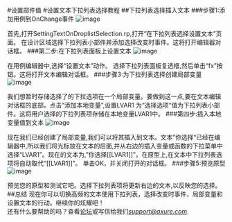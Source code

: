 #设置部件值
#设置文本下拉列表选择教程
##下拉列表选择插入文本
###步骤1:添加用例到OnChange事件
![image](https://raw.githubusercontent.com/jikexueyuanwiki/axure/master/images/advanced-set-widget-values-droplist-selection-tutorial1.png)

首先,打开SettingTextOnDroplistSelection.rp,打开“在下拉列表选择设置文本”页面。
在设计区域选择下拉列表小部件并添加选择改变时事件。这将打开编辑器对话框。
###第二步:在下拉列表面板上设置文本
![image](https://raw.githubusercontent.com/jikexueyuanwiki/axure/master/images/advanced-set-widget-values-droplist-selection-tutorial2.png)

在用例编辑器中,选择“设置文本”动作。
选择下拉列表面板复选框,然后单击“fx”按钮。这将打开文本编辑对话框。
###步骤3:为下拉列表选择创建局部变量
![image](https://raw.githubusercontent.com/jikexueyuanwiki/axure/master/images/advanced-set-widget-values-droplist-selection-tutorial3.png)

我们想暂时存储选择了的下拉选项在一个局部变量。要做到这一点,要在文本编辑对话框的底部。点击“添加本地变量”,设置LVAR1 为“选择选项“值为下拉列表小部件。这将用户选择的下拉列表项存储在本地变量LVAR1中。
###第四步:插入本地变量值到文本
![image](https://raw.githubusercontent.com/jikexueyuanwiki/axure/master/images/advanced-set-widget-values-droplist-selection-tutorial4.png)

现在我们已经创建了局部变量,我们可以将其插入到文本。文本”你选择“已经在编辑器中,所以我们将光标放在文本的后面,并从右边的插入变量或函数的下拉菜单中选择“LVAR1”。现在的文本为,”你选择[[LVAR1]]”。在原型上,在文本中下拉列表选项将自动取代“[[LVAR1]]”。
单击OK，并关闭打开的对话框。
###步骤5:预览原型
![image](https://raw.githubusercontent.com/jikexueyuanwiki/axure/master/images/advanced-set-widget-values-droplist-selection-tutorial5.png)

预览您的原型和测试它吧。选择下拉列表项将更新右边的文本,以反映您的选择。
##总结
现在你可以切换高频的文本使用下拉列表，选择改变时事件，局部变量和设置文本的行动。继续你的炫耀吧！  
还有什么要帮助的吗？查看[论坛](http://www.axure.com/c/forum.php)或写信给我们*support@axure.com*.